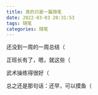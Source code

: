 ```yaml
---
title: 真的只是一篇随笔
date: 2022-03-03 20:31:53
tags: 随笔
categories: 随笔
---
```


还没到一周的一周总结（

正班长有了，嗯，就这些（

武术操练得很好（

总之还是那句话：还早，可以摸鱼（

